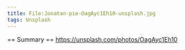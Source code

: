 ```yaml
---
title: File:Jonatan-pie-OagAyc1Eh10-unsplash.jpg
tags: Unsplash
---
```


== Summary ==
https://unsplash.com/photos/OagAyc1Eh10

